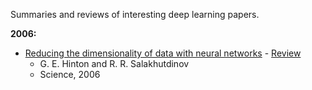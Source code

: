 Summaries and reviews of interesting deep learning papers. 

**2006:**

* [Reducing the dimensionality of data with neural networks](http://www.cs.toronto.edu/%7Ehinton/science.pdf) - [Review](reviews/reducing-the-dimensionality-of-data-with-neural-networks.md)
  * G. E. Hinton and R. R. Salakhutdinov
  * Science, 2006
